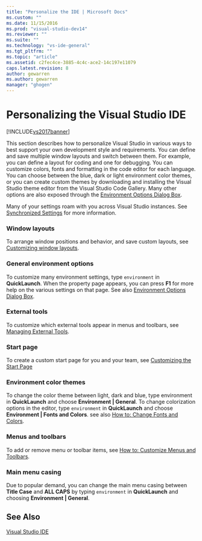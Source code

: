 ```yaml
---
title: "Personalize the IDE | Microsoft Docs"
ms.custom: ""
ms.date: 11/15/2016
ms.prod: "visual-studio-dev14"
ms.reviewer: ""
ms.suite: ""
ms.technology: "vs-ide-general"
ms.tgt_pltfrm: ""
ms.topic: "article"
ms.assetid: c2fec4ce-3885-4c4c-ace2-14c197e11079
caps.latest.revision: 8
author: gewarren
ms.author: gewarren
manager: "ghogen"
---
```

# Personalizing the Visual Studio IDE
[!INCLUDE[vs2017banner](../includes/vs2017banner.md)]

This section describes how to personalize Visual Studio in various ways to best support your own development style and requirements. You can define and save multiple window layouts and switch between them. For example, you can define a layout for coding and one for debugging. You can customize colors, fonts and formatting in the code editor for each language. You can choose between the blue, dark or light environment color themes, or you can create custom themes by downloading and installing the Visual Studio theme editor from the Visual Studio Code Gallery. Many other options are also exposed through the [Environment Options Dialog Box](../ide/reference/environment-options-dialog-box.md).

 Many of your settings roam with you across Visual Studio instances. See [Synchronized Settings](../ide/synchronized-settings-in-visual-studio.md) for more information.

### Window layouts
 To arrange window positions and behavior, and save custom layouts, see [Customizing window layouts](../ide/customizing-window-layouts-in-visual-studio.md).

### General environment options
 To customize many environment settings, type `environment` in **QuickLaunch**. When the property page appears, you can press  **F1** for more help on the various settings on that page. See also [Environment Options Dialog Box](../ide/reference/environment-options-dialog-box.md).

### External tools
 To customize which external tools appear in menus and toolbars, see [Managing External Tools](../ide/managing-external-tools.md).

### Start page
 To create a custom start page for you and your team, see [Customizing the Start Page](../ide/customizing-the-start-page-for-visual-studio.md)

### Environment color themes
 To change the color theme between light, dark and blue, type environment in **QuickLaunch** and choose **Environment &#124; General**. To change colorization options in the editor, type `environment` in **QuickLaunch** and choose **Environment &#124; Fonts and Colors**. see also [How to: Change Fonts and Colors](../ide/how-to-change-fonts-and-colors-in-visual-studio.md).

### Menus and toolbars
 To add or remove menu or toolbar items, see [How to: Customize Menus and Toolbars](../ide/how-to-customize-menus-and-toolbars-in-visual-studio.md).

### Main menu casing
 Due to popular demand, you can change the main menu casing between **Title Case** and **ALL CAPS** by typing `environment` in **QuickLaunch** and choosing **Environment &#124; General**.

## See Also
 [Visual Studio IDE](../ide/visual-studio-ide.md)
